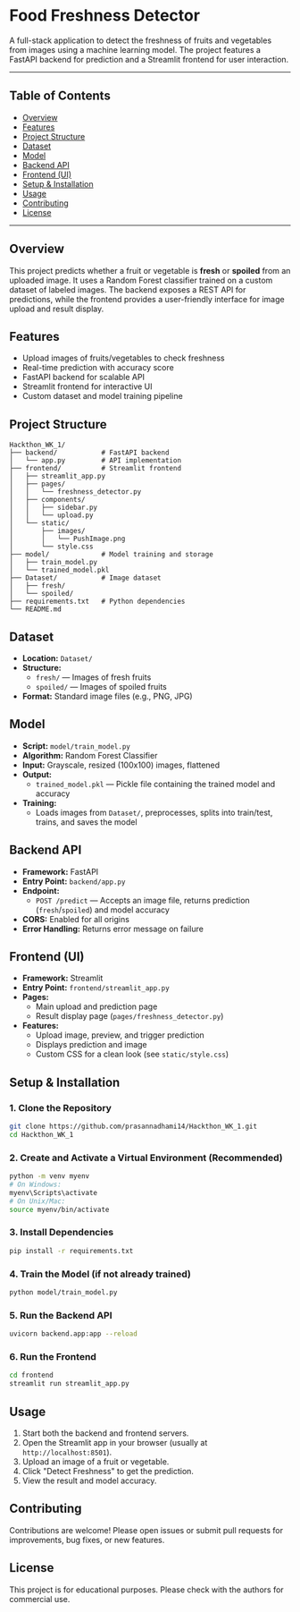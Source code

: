 # Food Freshness Detector

A full-stack application to detect the freshness of fruits and vegetables from images using a machine learning model. The project features a FastAPI backend for prediction and a Streamlit frontend for user interaction.

---

## Table of Contents
- [Overview](#overview)
- [Features](#features)
- [Project Structure](#project-structure)
- [Dataset](#dataset)
- [Model](#model)
- [Backend API](#backend-api)
- [Frontend (UI)](#frontend-ui)
- [Setup & Installation](#setup--installation)
- [Usage](#usage)
- [Contributing](#contributing)
- [License](#license)

---

## Overview
This project predicts whether a fruit or vegetable is **fresh** or **spoiled** from an uploaded image. It uses a Random Forest classifier trained on a custom dataset of labeled images. The backend exposes a REST API for predictions, while the frontend provides a user-friendly interface for image upload and result display.

## Features
- Upload images of fruits/vegetables to check freshness
- Real-time prediction with accuracy score
- FastAPI backend for scalable API
- Streamlit frontend for interactive UI
- Custom dataset and model training pipeline

## Project Structure
```
Hackthon_WK_1/
├── backend/           # FastAPI backend
│   └── app.py         # API implementation
├── frontend/          # Streamlit frontend
│   ├── streamlit_app.py
│   ├── pages/
│   │   └── freshness_detector.py
│   ├── components/
│   │   ├── sidebar.py
│   │   └── upload.py
│   └── static/
│       ├── images/
│       │   └── PushImage.png
│       └── style.css
├── model/             # Model training and storage
│   ├── train_model.py
│   └── trained_model.pkl
├── Dataset/           # Image dataset
│   ├── fresh/
│   └── spoiled/
├── requirements.txt   # Python dependencies
└── README.md
```

## Dataset
- **Location:** `Dataset/`
- **Structure:**
  - `fresh/` — Images of fresh fruits
  - `spoiled/` — Images of spoiled fruits
- **Format:** Standard image files (e.g., PNG, JPG)

## Model
- **Script:** `model/train_model.py`
- **Algorithm:** Random Forest Classifier
- **Input:** Grayscale, resized (100x100) images, flattened
- **Output:**
  - `trained_model.pkl` — Pickle file containing the trained model and accuracy
- **Training:**
  - Loads images from `Dataset/`, preprocesses, splits into train/test, trains, and saves the model

## Backend API
- **Framework:** FastAPI
- **Entry Point:** `backend/app.py`
- **Endpoint:**
  - `POST /predict` — Accepts an image file, returns prediction (`fresh`/`spoiled`) and model accuracy
- **CORS:** Enabled for all origins
- **Error Handling:** Returns error message on failure

## Frontend (UI)
- **Framework:** Streamlit
- **Entry Point:** `frontend/streamlit_app.py`
- **Pages:**
  - Main upload and prediction page
  - Result display page (`pages/freshness_detector.py`)
- **Features:**
  - Upload image, preview, and trigger prediction
  - Displays prediction and image
  - Custom CSS for a clean look (see `static/style.css`)

## Setup & Installation

### 1. Clone the Repository
```bash
git clone https://github.com/prasannadhami14/Hackthon_WK_1.git
cd Hackthon_WK_1
```

### 2. Create and Activate a Virtual Environment (Recommended)
```bash
python -m venv myenv
# On Windows:
myenv\Scripts\activate
# On Unix/Mac:
source myenv/bin/activate
```

### 3. Install Dependencies
```bash
pip install -r requirements.txt
```

### 4. Train the Model (if not already trained)
```bash
python model/train_model.py
```

### 5. Run the Backend API
```bash
uvicorn backend.app:app --reload
```

### 6. Run the Frontend
```bash
cd frontend
streamlit run streamlit_app.py
```

## Usage
1. Start both the backend and frontend servers.
2. Open the Streamlit app in your browser (usually at `http://localhost:8501`).
3. Upload an image of a fruit or vegetable.
4. Click "Detect Freshness" to get the prediction.
5. View the result and model accuracy.

## Contributing
Contributions are welcome! Please open issues or submit pull requests for improvements, bug fixes, or new features.

## License
This project is for educational purposes. Please check with the authors for commercial use.
